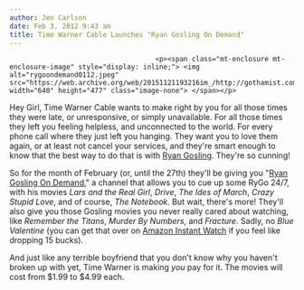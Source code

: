 ```yaml
---
author: Jen Carlson
date: Feb 3, 2012 9:43 am
title: Time Warner Cable Launches "Ryan Gosling On Demand"
---
```


	
										<p><span class="mt-enclosure mt-enclosure-image" style="display: inline;"> <img alt="rygoondemand0112.jpeg" src="https://web.archive.org/web/20151121193216im_/http://gothamist.com/attachments/arts_jen/rygoondemand0112.jpeg" width="640" height="477" class="image-none"> </span></p>

<p>Hey Girl, Time Warner Cable wants to make right by you for all those times they were late, or unresponsive, or simply unavailable. For all those times they left you feeling helpless, and unconnected to the world. For every phone call where they just left you hanging. They want you to love them again, or at least not cancel your services, and they&apos;re smart enough to know that the best way to do that is with <a href="https://web.archive.org/web/20151121193216/http://gothamist.com/tags/ryangosling">Ryan Gosling</a>. They&apos;re so cunning!</p>

<p>So for the month of February (or, until the 27th) they&apos;ll be giving you &quot;<a href="https://web.archive.org/web/20151121193216/http://blog.zap2it.com/frominsidethebox/2012/02/ryan-gosling-on-demand-yes-ladies-its-true.html">Ryan Gosling On Demand</a>,&quot; a channel that allows you to cue up some RyGo 24/7, with his movies <em>Lars and the Real Girl</em>, <em>Drive</em>, <em>The Ides of March</em>, <em>Crazy Stupid Love</em>, and of course, <em>The Notebook</em>. But wait, there&apos;s more! They&apos;ll also give you those Gosling movies you never really cared about watching, like <em>Remember the Titans</em>, <em>Murder By Numbers</em>, and <em>Fracture</em>. Sadly, no <em>Blue Valentine</em> (you can get that over on <a href="https://web.archive.org/web/20151121193216/http://www.amazon.com/Blue-Valentine/dp/B004R170M4/ref=sr_1_1?s=instant-video&amp;ie=UTF8&amp;qid=1328279531&amp;sr=1-1">Amazon Instant Watch</a> if you feel like dropping 15 bucks).</p>

<p>And just like any terrible boyfriend that you don&apos;t know why you haven&apos;t broken up with yet, Time Warner is making <em>you</em> pay for it. The movies will cost from $1.99 to $4.99 each.</p>					
										
									
				